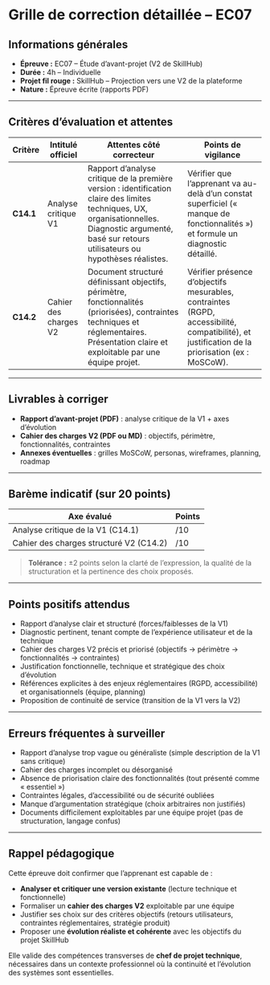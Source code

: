 # Grille de correction détaillée – EC07

## Informations générales

- **Épreuve :** EC07 – Étude d’avant-projet (V2 de SkillHub)
- **Durée :** 4h – Individuelle
- **Projet fil rouge :** SkillHub – Projection vers une V2 de la plateforme
- **Nature :** Épreuve écrite (rapports PDF)

---

## Critères d’évaluation et attentes

| Critère   | Intitulé officiel     | Attentes côté correcteur                                                                                                                                                                               | Points de vigilance                                                                                                                            |
|-----------|-----------------------|--------------------------------------------------------------------------------------------------------------------------------------------------------------------------------------------------------|------------------------------------------------------------------------------------------------------------------------------------------------|
| **C14.1** | Analyse critique V1   | Rapport d’analyse critique de la première version : identification claire des limites techniques, UX, organisationnelles. Diagnostic argumenté, basé sur retours utilisateurs ou hypothèses réalistes. | Vérifier que l’apprenant va au-delà d’un constat superficiel (« manque de fonctionnalités ») et formule un diagnostic détaillé.                |
| **C14.2** | Cahier des charges V2 | Document structuré définissant objectifs, périmètre, fonctionnalités (priorisées), contraintes techniques et réglementaires. Présentation claire et exploitable par une équipe projet.                 | Vérifier présence d’objectifs mesurables, contraintes (RGPD, accessibilité, compatibilité), et justification de la priorisation (ex : MoSCoW). |

---

## Livrables à corriger

- **Rapport d’avant-projet (PDF)** : analyse critique de la V1 + axes d’évolution
- **Cahier des charges V2 (PDF ou MD)** : objectifs, périmètre, fonctionnalités, contraintes
- **Annexes éventuelles** : grilles MoSCoW, personas, wireframes, planning, roadmap

---

## Barème indicatif (sur 20 points)

| Axe évalué                              | Points |
|-----------------------------------------|--------|
| Analyse critique de la V1 (C14.1)       | /10    |
| Cahier des charges structuré V2 (C14.2) | /10    |

> **Tolérance :** ±2 points selon la clarté de l’expression, la qualité de la structuration et la pertinence des choix
> proposés.

---

## Points positifs attendus

- Rapport d’analyse clair et structuré (forces/faiblesses de la V1)
- Diagnostic pertinent, tenant compte de l’expérience utilisateur et de la technique
- Cahier des charges V2 précis et priorisé (objectifs → périmètre → fonctionnalités → contraintes)
- Justification fonctionnelle, technique et stratégique des choix d’évolution
- Références explicites à des enjeux réglementaires (RGPD, accessibilité) et organisationnels (équipe, planning)
- Proposition de continuité de service (transition de la V1 vers la V2)

---

## Erreurs fréquentes à surveiller

- Rapport d’analyse trop vague ou généraliste (simple description de la V1 sans critique)
- Cahier des charges incomplet ou désorganisé
- Absence de priorisation claire des fonctionnalités (tout présenté comme « essentiel »)
- Contraintes légales, d’accessibilité ou de sécurité oubliées
- Manque d’argumentation stratégique (choix arbitraires non justifiés)
- Documents difficilement exploitables par une équipe projet (pas de structuration, langage confus)

---

## Rappel pédagogique

Cette épreuve doit confirmer que l’apprenant est capable de :

- **Analyser et critiquer une version existante** (lecture technique et fonctionnelle)
- Formaliser un **cahier des charges V2** exploitable par une équipe
- Justifier ses choix sur des critères objectifs (retours utilisateurs, contraintes réglementaires, stratégie produit)
- Proposer une **évolution réaliste et cohérente** avec les objectifs du projet SkillHub

Elle valide des compétences transverses de **chef de projet technique**, nécessaires dans un contexte professionnel où
la continuité et l’évolution des systèmes sont essentielles.
